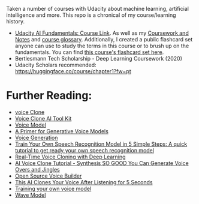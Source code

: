 Taken a number of courses with Udacity about machine learning, artificial intelligence and more. This repo is a chronical of my course/learning history. 

* [Udacity AI Fundamentals: Course Link](https://www.udacity.com/course/ai-fundamentals--ud099?bsft_aaid=affd8710-61ff-4001-baca-1d4a7303381d&bsft_eid=ad60985b-18d9-30b1-f123-34893b099da5&utm_campaign=acq_100_2021-05-11_ud099_ai-fundamentals_globa). As well as my [Coursework and Notes](https://github.com/EO4wellness/leary-leerie/blob/master/AI-ML-topics/AI-Fundamentals.md)  and [course glossary](https://github.com/EO4wellness/leary-leerie/blob/master/AI-ML-topics/glossary.md).  Additionally, I created a public flashcard set anyone can use to study the terms in this course or to brush up on the fundamentals.  You can find [this course's flashcard set here](https://www.brainscape.com/packs/udacity-ai-fundamentals-17974857). 
* Bertlesmann Tech Scholarship - Deep Learning Coursework (2020)
* Udacity Scholars recommended: https://huggingface.co/course/chapter1?fw=pt 

# Further Reading:
* [voice Clone](https://papers.nips.cc/paper/2018/file/4559912e7a94a9c32b09d894f2bc3c82-Paper.pdf)
* [Voice Clone AI Tool Kit](https://medium.com/syncedreview/clone-a-voice-in-five-seconds-with-this-ai-toolbox-f3f116b11281)
* [Voice Model](https://docs.microsoft.com/en-us/azure/cognitive-services/speech-service/how-to-custom-voice-create-voice)
* [A Primer for Generative Voice Models](https://towardsdatascience.com/a-primer-for-generative-voice-models-b41bec0003d2)
* [Voice Generation](https://developer.nvidia.com/blog/training-your-own-voice-font-using-flowtron/)
* [Train Your Own Speech Recognition Model in 5 Simple Steps: A quick tutorial to get ready your own speech recognition model](https://medium.com/visionwizard/train-your-own-speech-recognition-model-in-5-simple-steps-512d5ac348a5)
* [Real-Time Voice Cloning with Deep Learning](https://www.youtube.com/watch?v=12rdn9jazwE)
* [AI Voice Clone Tutorial - Synthesis SO GOOD You Can Generate Voice Overs and Jingles](https://www.youtube.com/watch?v=rWenAWnNToE)
* [Open Source Voice Builder](https://github.com/google/voice-builder)
* [This AI Clones Your Voice After Listening for 5 Seconds](https://www.youtube.com/watch?v=0sR1rU3gLzQ)
* [Training your own voice model](https://deepspeech.readthedocs.io/en/v0.6.1/TRAINING.html)
* [Wave Model](https://deepmind.com/blog/article/wavenet-generative-model-raw-audio)
